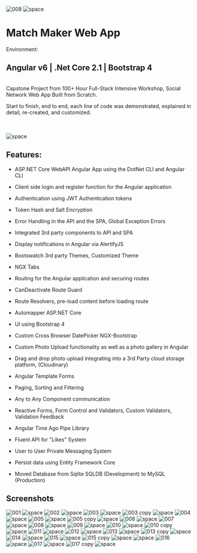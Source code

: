 


![008](https://user-images.githubusercontent.com/43225545/48386237-1ff66080-e6a6-11e8-9849-afb2864f1c61.png)
![space](https://user-images.githubusercontent.com/43225545/48386657-95166580-e6a7-11e8-9652-74401dac02f9.png)
# Match Maker Web App #

Environment:
## Angular v6 | .Net Core 2.1 | Bootstrap 4 ##

<br />
Capstone Project from 100+ Hour Full-Stack Intensive Workshop, Social Network Web App Built from Scratch.


Start to finish, end to end, each line of code was demonstrated, explained in detail, re-created, and customized.
<br />
<br />
<br />

![space](https://user-images.githubusercontent.com/43225545/48386657-95166580-e6a7-11e8-9652-74401dac02f9.png)

## Features: ##

* ASP.NET Core WebAPI Angular App using the DotNet CLI and Angular CLI

* Client side login and register function for the Angular application

* Authentication using JWT Authentication tokens

* Token Hash and Salt Encryption

* Error Handling in the API and the SPA, Global Exception Errors

* Integrated 3rd party components to API and SPA

* Display notifications in Angular via AlertifyJS

* Bootswatch 3rd party Themes, Customized Theme

* NGX Tabs

* Routing for the Angular application and securing routes

* CanDeactivate Route Guard

* Route Resolvers, pre-load content before loading route

* Automapper ASP.NET Core

* UI using Bootstrap 4

* Custom Cross Browser DatePicker NGX-Bootstrap

* Custom Photo Upload functionality as well as a photo gallery in Angular

* Drag and drop photo upload integrating into a 3rd Party cloud storage platform, (Cloudinary)

* Angular Template Forms 

* Paging, Sorting and Filtering

* Any to Any Component communication

* Reactive Forms, Form Control and Validators, Custom Validators, Validation Feedback

* Angular Time Ago Pipe Library

* Fluent API for "Likes" System

* User to User Private Messaging System

* Persist data using Entity Framework Core

* Moved Database from Sqlite SQLDB (Development) to MySQL (Production)


## Screenshots ##

![001](https://user-images.githubusercontent.com/43225545/48386167-f0475880-e6a5-11e8-9839-fb74c4a57961.png)
![space](https://user-images.githubusercontent.com/43225545/48386657-95166580-e6a7-11e8-9652-74401dac02f9.png)
![002](https://user-images.githubusercontent.com/43225545/48386180-fe957480-e6a5-11e8-8f21-eae63e83b054.png)
![space](https://user-images.githubusercontent.com/43225545/48386657-95166580-e6a7-11e8-9652-74401dac02f9.png)
![003](https://user-images.githubusercontent.com/43225545/48386210-110fae00-e6a6-11e8-82e5-ff91ff852076.png)
![space](https://user-images.githubusercontent.com/43225545/48386657-95166580-e6a7-11e8-9652-74401dac02f9.png)
![003 copy](https://user-images.githubusercontent.com/43225545/48386213-12d97180-e6a6-11e8-9ab3-d1ffd9b276b7.png)
![space](https://user-images.githubusercontent.com/43225545/48386657-95166580-e6a7-11e8-9652-74401dac02f9.png)
![004](https://user-images.githubusercontent.com/43225545/48386217-15d46200-e6a6-11e8-944f-9add0e9dd403.png)
![space](https://user-images.githubusercontent.com/43225545/48386657-95166580-e6a7-11e8-9652-74401dac02f9.png)
![005](https://user-images.githubusercontent.com/43225545/48386224-179e2580-e6a6-11e8-9046-9b332dfb0008.png)
![space](https://user-images.githubusercontent.com/43225545/48386657-95166580-e6a7-11e8-9652-74401dac02f9.png)
![005 copy](https://user-images.githubusercontent.com/43225545/48386226-18cf5280-e6a6-11e8-8801-4c3479ff00da.png)
![space](https://user-images.githubusercontent.com/43225545/48386657-95166580-e6a7-11e8-9652-74401dac02f9.png)
![006](https://user-images.githubusercontent.com/43225545/48386231-1bca4300-e6a6-11e8-914e-03d36734d7bc.png)
![space](https://user-images.githubusercontent.com/43225545/48386657-95166580-e6a7-11e8-9652-74401dac02f9.png)
![007](https://user-images.githubusercontent.com/43225545/48386235-1ec53380-e6a6-11e8-8293-eef62fb02f21.png)
![space](https://user-images.githubusercontent.com/43225545/48386657-95166580-e6a7-11e8-9652-74401dac02f9.png)
![008](https://user-images.githubusercontent.com/43225545/48386237-1ff66080-e6a6-11e8-9849-afb2864f1c61.png)
![space](https://user-images.githubusercontent.com/43225545/48386657-95166580-e6a7-11e8-9652-74401dac02f9.png)
![009](https://user-images.githubusercontent.com/43225545/48386241-21278d80-e6a6-11e8-95bd-eeb724ad9d7c.png)
![space](https://user-images.githubusercontent.com/43225545/48386657-95166580-e6a7-11e8-9652-74401dac02f9.png)
![010](https://user-images.githubusercontent.com/43225545/48386244-2389e780-e6a6-11e8-891f-f1177368591c.png)
![space](https://user-images.githubusercontent.com/43225545/48386657-95166580-e6a7-11e8-9652-74401dac02f9.png)
![010 copy](https://user-images.githubusercontent.com/43225545/48386250-2553ab00-e6a6-11e8-8b66-cc1e61ec762e.png)
![space](https://user-images.githubusercontent.com/43225545/48386657-95166580-e6a7-11e8-9652-74401dac02f9.png)
![011](https://user-images.githubusercontent.com/43225545/48386255-27b60500-e6a6-11e8-9a03-433879f63c17.png)
![space](https://user-images.githubusercontent.com/43225545/48386657-95166580-e6a7-11e8-9652-74401dac02f9.png)
![012](https://user-images.githubusercontent.com/43225545/48386259-2a185f00-e6a6-11e8-8df9-970e6204f9dc.png)
![space](https://user-images.githubusercontent.com/43225545/48386657-95166580-e6a7-11e8-9652-74401dac02f9.png)
![013](https://user-images.githubusercontent.com/43225545/48386260-2c7ab900-e6a6-11e8-98fd-c06b4c453c8c.png)
![space](https://user-images.githubusercontent.com/43225545/48386657-95166580-e6a7-11e8-9652-74401dac02f9.png)
![013 copy](https://user-images.githubusercontent.com/43225545/48386265-2edd1300-e6a6-11e8-969d-8067b12cf785.png)
![space](https://user-images.githubusercontent.com/43225545/48386657-95166580-e6a7-11e8-9652-74401dac02f9.png)
![014](https://user-images.githubusercontent.com/43225545/48386267-313f6d00-e6a6-11e8-888a-d4fbd40e57ae.png)
![space](https://user-images.githubusercontent.com/43225545/48386657-95166580-e6a7-11e8-9652-74401dac02f9.png)
![015](https://user-images.githubusercontent.com/43225545/48386271-343a5d80-e6a6-11e8-9f09-d14f2576f63c.png)
![space](https://user-images.githubusercontent.com/43225545/48386657-95166580-e6a7-11e8-9652-74401dac02f9.png)
![015 copy](https://user-images.githubusercontent.com/43225545/48386274-36042100-e6a6-11e8-8cd5-768f5bb37db6.png)
![space](https://user-images.githubusercontent.com/43225545/48386657-95166580-e6a7-11e8-9652-74401dac02f9.png)
![space](https://user-images.githubusercontent.com/43225545/48386657-95166580-e6a7-11e8-9652-74401dac02f9.png)
![016](https://user-images.githubusercontent.com/43225545/48386276-38667b00-e6a6-11e8-842a-5dbcbdf715c7.png)
![space](https://user-images.githubusercontent.com/43225545/48386657-95166580-e6a7-11e8-9652-74401dac02f9.png)
![017](https://user-images.githubusercontent.com/43225545/48386279-3ac8d500-e6a6-11e8-9104-6df4afa7b176.png)
![space](https://user-images.githubusercontent.com/43225545/48386657-95166580-e6a7-11e8-9652-74401dac02f9.png)
![017 copy](https://user-images.githubusercontent.com/43225545/48386281-3d2b2f00-e6a6-11e8-8e87-ce5ae9bb499a.png)
![space](https://user-images.githubusercontent.com/43225545/48386657-95166580-e6a7-11e8-9652-74401dac02f9.png)
